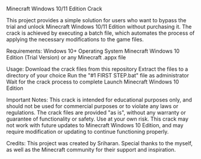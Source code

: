 Minecraft Windows 10/11 Edition Crack

This project provides a simple solution for users who want to bypass the trial and unlock Minecraft Windows 10/11 Edition without purchasing it. The crack is achieved by executing a batch file, which automates the process of applying the necessary modifications to the game files.

Requirements:
Windows 10+ Operating System
Minecraft Windows 10 Edition (Trial Version) or any Minecraft .appx file

Usage:
Download the crack files from this repository
Extract the files to a directory of your choice
Run the "#1 FIRST STEP.bat" file as administrator
Wait for the crack process to complete
Launch Minecraft Windows 10 Edition

Important Notes:
This crack is intended for educational purposes only, and should not be used for commercial purposes or to violate any laws or regulations.
The crack files are provided "as is", without any warranty or guarantee of functionality or safety. Use at your own risk.
This crack may not work with future updates to Minecraft Windows 10 Edition, and may require modification or updating to continue functioning properly.

Credits:
This project was created by Sriharan. Special thanks to the myself, as well as the Minecraft community for their support and inspiration.
